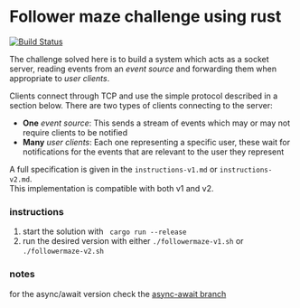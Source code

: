 # Follower maze challenge using rust
[![Build Status](https://travis-ci.org/jxs/follower-maze-rust.svg?branch=master)](https://travis-ci.org/jxs/follower-maze-rust)

The challenge solved here is to build a system which acts as a socket
server, reading events from an *event source* and forwarding them when
appropriate to *user clients*.

Clients connect through TCP and use the simple protocol described in a
section below. There are two types of clients connecting to the server:

- **One** *event source*: This sends a
stream of events which may or may not require clients to be notified
- **Many** *user clients*: Each one representing a specific user,
these wait for notifications for the events that are relevant to the
user they represent

A full specification is given in the `instructions-v1.md` or `instructions-v2.md`.  
This implementation is compatible with both v1 and v2.


### instructions 
1. start the solution with ` cargo run --release`
2. run the desired version with either `./followermaze-v1.sh` or `./followermaze-v2.sh`


### notes
for the async/await version check the [async-await branch](https://github.com/jxs/follower-maze.rs/tree/async-await)
